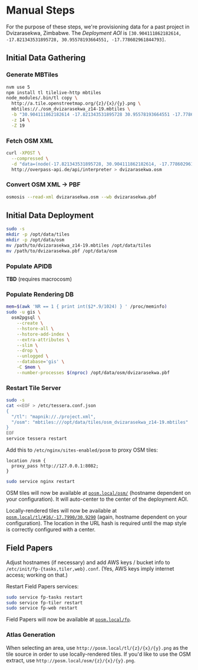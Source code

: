 # Manual Steps

For the purpose of these steps, we're provisioning data for a past project in
Dvizarasekwa, Zimbabwe. The _Deployment AOI_ is `[30.904111862182614,
-17.821343531895728, 30.95578193664551, -17.778602961844793]`.

## Initial Data Gathering

### Generate MBTiles

```bash
nvm use 5
npm install tl tilelive-http mbtiles
node_modules/.bin/tl copy \
  http://a.tile.openstreetmap.org/{z}/{x}/{y}.png \
  mbtiles://./osm_dvizarasekwa_z14-19.mbtiles \
  -b "30.904111862182614 -17.821343531895728 30.95578193664551 -17.778602961844793" \
  -z 14 \
  -Z 19
```

### Fetch OSM XML

```bash
curl -XPOST \
  --compressed \
  -d "data=(node(-17.821343531895728, 30.904111862182614, -17.778602961844793, 30.95578193664551); <;); out meta qt;" \
  http://overpass-api.de/api/interpreter > dvizarasekwa.osm
```

### Convert OSM XML → PBF

```bash
osmosis --read-xml dvizarasekwa.osm --wb dvizarasekwa.pbf
```

## Initial Data Deployment

```bash
sudo -s
mkdir -p /opt/data/tiles
mkdir -p /opt/data/osm
mv /path/to/dvizarasekwa_z14-19.mbtiles /opt/data/tiles
mv /path/to/dvizarasekwa.pbf /opt/data/osm
```

### Populate APIDB

**TBD** (requires macrocosm)

### Populate Rendering DB

```bash
mem=$(awk 'NR == 1 { print int($2*.9/1024) } ' /proc/meminfo)
sudo -u gis \
  osm2pgsql \
    --create \
    --hstore-all \
    --hstore-add-index \
    --extra-attributes \
    --slim \
    --drop \
    --unlogged \
    --database='gis' \
    -C $mem \
    --number-processes $(nproc) /opt/data/osm/dvizarasekwa.pbf
```

### Restart Tile Server

```bash
sudo -s
cat <<EOF > /etc/tessera.conf.json
{
  "/tl": "mapnik://./project.xml",
  "/osm": "mbtiles:///opt/data/tiles/osm_dvizarasekwa_z14-19.mbtiles"
}
EOF
service tessera restart
```

Add this to `/etc/nginx/sites-enabled/posm` to proxy OSM tiles:

```
location /osm {
  proxy_pass http://127.0.0.1:8082;
}
```

```bash
sudo service nginx restart
```

OSM tiles will now be available at [`posm.local/osm/`](http://posm.local/osm/)
(hostname dependent on your configuration). It will auto-center to the center of
the deployment AOI.

Locally-rendered tiles will now be available at
[`posm.local/tl/#16/-17.7990/30.9290`](http://posm.local/tl/#16/-17.799/30.929)
(again, hostname dependent on your configuration). The location in the URL hash
is required until the map style is correctly configured with a center.

## Field Papers

Adjust hostnames (if necessary) and add AWS keys / bucket info to
`/etc/init/fp-{tasks,tiler,web}.conf`. (Yes, AWS keys imply internet access;
working on that.)

Restart Field Papers services:

```bash
sudo service fp-tasks restart
sudo service fp-tiler restart
sudo service fp-web restart
```

Field Papers will now be available at [`posm.local/fp`](http://posm.local/fp).

### Atlas Generation

When selecting an area, use `http://posm.local/tl/{z}/{x}/{y}.png` as the tile
source in order to use locally-rendered tiles. If you'd like to use the OSM
extract, use `http://posm.local/osm/{z}/{x}/{y}.png`.
